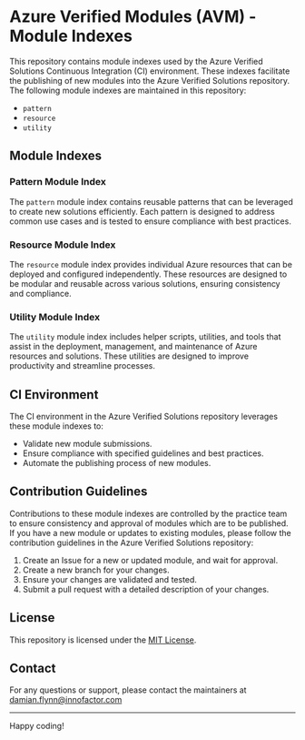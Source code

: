 # Azure Verified Modules (AVM) - Module Indexes

This repository contains module indexes used by the Azure Verified Solutions Continuous Integration (CI) environment. These indexes facilitate the publishing of new modules into the Azure Verified Solutions repository. The following module indexes are maintained in this repository:

- `pattern`
- `resource`
- `utility`

## Module Indexes

### Pattern Module Index

The `pattern` module index contains reusable patterns that can be leveraged to create new solutions efficiently. Each pattern is designed to address common use cases and is tested to ensure compliance with best practices.

### Resource Module Index

The `resource` module index provides individual Azure resources that can be deployed and configured independently. These resources are designed to be modular and reusable across various solutions, ensuring consistency and compliance.

### Utility Module Index

The `utility` module index includes helper scripts, utilities, and tools that assist in the deployment, management, and maintenance of Azure resources and solutions. These utilities are designed to improve productivity and streamline processes.

## CI Environment

The CI environment in the Azure Verified Solutions repository leverages these module indexes to:

- Validate new module submissions.
- Ensure compliance with specified guidelines and best practices.
- Automate the publishing process of new modules.

## Contribution Guidelines

Contributions to these module indexes are controlled by the practice team to ensure consistency and approval of modules which are to be published. 
If you have a new module or updates to existing modules, please follow the contribution guidelines in the Azure Verified Solutions repository:

1. Create an Issue for a new or updated module, and wait for approval.
2. Create a new branch for your changes.
3. Ensure your changes are validated and tested.
4. Submit a pull request with a detailed description of your changes.

## License

This repository is licensed under the [MIT License](LICENSE).

## Contact

For any questions or support, please contact the maintainers at damian.flynn@innofactor.com

---

Happy coding!
